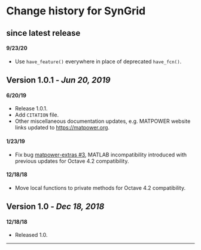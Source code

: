 Change history for SynGrid
==========================


since latest release
--------------------

#### 9/23/20
  - Use `have_feature()` everywhere in place of deprecated `have_fcn()`.


Version 1.0.1 - *Jun 20, 2019*
------------------------------

#### 6/20/19
  - Release 1.0.1.
  - Add `CITATION` file.
  - Other miscellaneous documentation updates, e.g. MATPOWER website
    links updated to https://matpower.org.

#### 1/23/19
  - Fix bug [matpower-extras #3][1], MATLAB incompatibility introduced
    with previous updates for Octave 4.2 compatibility.

#### 12/18/18
  - Move local functions to private methods for Octave 4.2 compatibility.


Version 1.0 - *Dec 18, 2018*
----------------------------

#### 12/18/18
  - Released 1.0.

---

[1]: https://github.com/MATPOWER/matpower-extras/issues/3
